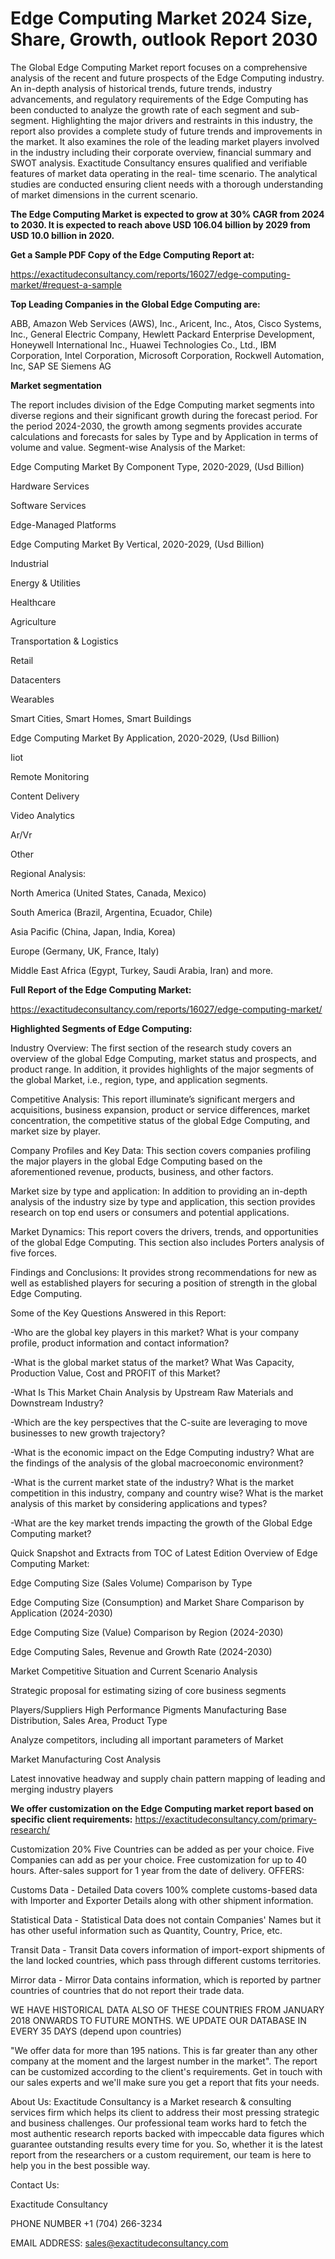 # Edge Computing Market 2024 Size, Share, Growth, outlook Report 2030

The Global Edge Computing Market report focuses on a comprehensive analysis of the recent and future prospects of the Edge Computing industry. An in-depth analysis of historical trends, future trends, industry advancements, and regulatory requirements of the Edge Computing has been conducted to analyze the growth rate of each segment and sub-segment. Highlighting the major drivers and restraints in this industry, the report also provides a complete study of future trends and improvements in the market. It also examines the role of the leading market players involved in the industry including their corporate overview, financial summary and SWOT analysis. Exactitude Consultancy ensures qualified and verifiable features of market data operating in the real- time scenario. The analytical studies are conducted ensuring client needs with a thorough understanding of market dimensions in the current scenario.

**The Edge Computing Market is expected to grow at 30% CAGR from 2024 to 2030. It is expected to reach above USD 106.04 billion by 2029 from USD 10.0 billion in 2020.**

**Get a Sample PDF Copy of the Edge Computing Report at:**

https://exactitudeconsultancy.com/reports/16027/edge-computing-market/#request-a-sample

**Top Leading Companies in the Global Edge Computing are:**

ABB, Amazon Web Services (AWS), Inc., Aricent, Inc., Atos, Cisco Systems, Inc., General Electric Company, Hewlett Packard Enterprise Development, Honeywell International Inc., Huawei Technologies Co., Ltd., IBM Corporation, Intel Corporation, Microsoft Corporation, Rockwell Automation, Inc, SAP SE Siemens AG

**Market segmentation**

The report includes division of the Edge Computing market segments into diverse regions and their significant growth during the forecast period. For the period 2024-2030, the growth among segments provides accurate calculations and forecasts for sales by Type and by Application in terms of volume and value. Segment-wise Analysis of the Market:

Edge Computing Market By Component Type, 2020-2029, (Usd Billion)

Hardware Services

Software Services

Edge-Managed Platforms

Edge Computing Market By Vertical, 2020-2029, (Usd Billion)

Industrial

Energy & Utilities

Healthcare

Agriculture

Transportation & Logistics

Retail

Datacenters

Wearables

Smart Cities, Smart Homes, Smart Buildings

Edge Computing Market By Application, 2020-2029, (Usd Billion)

Iiot

Remote Monitoring

Content Delivery

Video Analytics

Ar/Vr

Other

Regional Analysis:

North America (United States, Canada, Mexico)

South America (Brazil, Argentina, Ecuador, Chile)

Asia Pacific (China, Japan, India, Korea)

Europe (Germany, UK, France, Italy)

Middle East Africa (Egypt, Turkey, Saudi Arabia, Iran) and more.

**Full Report of the Edge Computing Market:**

https://exactitudeconsultancy.com/reports/16027/edge-computing-market/

**Highlighted Segments of Edge Computing:**

Industry Overview: The first section of the research study covers an overview of the global Edge Computing, market status and prospects, and product range. In addition, it provides highlights of the major segments of the global Market, i.e., region, type, and application segments.

Competitive Analysis: This report illuminate’s significant mergers and acquisitions, business expansion, product or service differences, market concentration, the competitive status of the global Edge Computing, and market size by player.

Company Profiles and Key Data: This section covers companies profiling the major players in the global Edge Computing based on the aforementioned revenue, products, business, and other factors.

Market size by type and application: In addition to providing an in-depth analysis of the industry size by type and application, this section provides research on top end users or consumers and potential applications.

Market Dynamics: This report covers the drivers, trends, and opportunities of the global Edge Computing. This section also includes Porters analysis of five forces.

Findings and Conclusions: It provides strong recommendations for new as well as established players for securing a position of strength in the global Edge Computing.

Some of the Key Questions Answered in this Report:

-Who are the global key players in this market? What is your company profile, product information and contact information?

-What is the global market status of the market? What Was Capacity, Production Value, Cost and PROFIT of this Market?

-What Is This Market Chain Analysis by Upstream Raw Materials and Downstream Industry?

-Which are the key perspectives that the C-suite are leveraging to move businesses to new growth trajectory?

-What is the economic impact on the Edge Computing industry? What are the findings of the analysis of the global macroeconomic environment?

-What is the current market state of the industry? What is the market competition in this industry, company and country wise? What is the market analysis of this market by considering applications and types?

-What are the key market trends impacting the growth of the Global Edge Computing market?

Quick Snapshot and Extracts from TOC of Latest Edition Overview of Edge Computing Market:

Edge Computing Size (Sales Volume) Comparison by Type

Edge Computing Size (Consumption) and Market Share Comparison by Application (2024-2030)

Edge Computing Size (Value) Comparison by Region (2024-2030)

Edge Computing Sales, Revenue and Growth Rate (2024-2030)

Market Competitive Situation and Current Scenario Analysis

Strategic proposal for estimating sizing of core business segments

Players/Suppliers High Performance Pigments Manufacturing Base Distribution, Sales Area, Product Type

Analyze competitors, including all important parameters of Market

Market Manufacturing Cost Analysis

Latest innovative headway and supply chain pattern mapping of leading and merging industry players

**We offer customization on the Edge Computing market report based on specific client requirements:**
https://exactitudeconsultancy.com/primary-research/

Customization 20%
Five Countries can be added as per your choice.
Five Companies can add as per your choice.
Free customization for up to 40 hours.
After-sales support for 1 year from the date of delivery.
OFFERS:

Customs Data - Detailed Data covers 100% complete customs-based data with Importer and Exporter Details along with other shipment information.

Statistical Data - Statistical Data does not contain Companies' Names but it has other useful information such as Quantity, Country, Price, etc.

Transit Data - Transit Data covers information of import-export shipments of the land locked countries, which pass through different customs territories.

Mirror data - Mirror Data contains information, which is reported by partner countries of countries that do not report their trade data.

WE HAVE HISTORICAL DATA ALSO OF THESE COUNTRIES FROM JANUARY 2018 ONWARDS TO FUTURE MONTHS. WE UPDATE OUR DATABASE IN EVERY 35 DAYS (depend upon countries)

"We offer data for more than 195 nations. This is far greater than any other company at the moment and the largest number in the market". The report can be customized according to
the client's requirements. Get in touch with our sales experts and we'll make sure you get a report that fits your needs.

About Us:
Exactitude Consultancy is a Market research & consulting services firm which helps its client to address their most pressing strategic and business challenges. Our professional team works hard to fetch the most authentic research reports backed with impeccable data figures which guarantee outstanding results every time for you. So, whether it is the latest report from the researchers or a custom requirement, our team is here to help you in the best possible way.

Contact Us:

Exactitude Consultancy

PHONE NUMBER +1 (704) 266-3234

EMAIL ADDRESS: sales@exactitudeconsultancy.com
